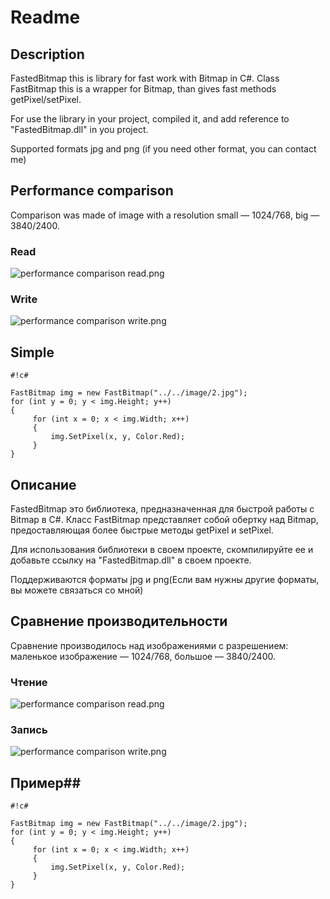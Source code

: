 # Readme #

## Description ##
FastedBitmap this is library for fast work with Bitmap in C#.
Class FastBitmap this is a wrapper for Bitmap, than gives fast methods getPixel/setPixel.

For use the library in your project, compiled it, and add reference to "FastedBitmap.dll" in you project.

Supported formats jpg and png (if you need other format, you can contact me)

## Performance comparison ##
Comparison was made of image with a resolution small — 1024/768, big — 3840/2400.
### Read ###
![performance comparison read.png](https://bitbucket.org/repo/KKMeMr/images/388168527-performance%20comparison%20read.png)
### Write ###
![performance comparison write.png](https://bitbucket.org/repo/KKMeMr/images/2880798216-performance%20comparison%20write.png)


## Simple ##

```
#!c#

FastBitmap img = new FastBitmap("../../image/2.jpg");
for (int y = 0; y < img.Height; y++)
{
     for (int x = 0; x < img.Width; x++)
     {
         img.SetPixel(x, y, Color.Red);
     }
}
```



## Описание ##
FastedBitmap это библиотека, предназначенная для быстрой работы с Bitmap в C#.
Класс FastBitmap представляет собой обертку над Bitmap, предоставляющая более быстрые методы getPixel и setPixel.

Для использования библиотеки в своем проекте, скомпилируйте ее и добавьте ссылку на "FastedBitmap.dll" в своем проекте.

Поддерживаются форматы jpg и png(Если вам нужны другие форматы, вы можете связаться со мной)

## Сравнение производительности ##
Сравнение производилось над изображениями с разрешением: маленькое изображение — 1024/768, большое — 3840/2400.
### Чтение ###
![performance comparison read.png](https://bitbucket.org/repo/KKMeMr/images/388168527-performance%20comparison%20read.png)
### Запись ###
![performance comparison write.png](https://bitbucket.org/repo/KKMeMr/images/2880798216-performance%20comparison%20write.png)

## Пример##

```
#!c#

FastBitmap img = new FastBitmap("../../image/2.jpg");
for (int y = 0; y < img.Height; y++)
{
     for (int x = 0; x < img.Width; x++)
     {
         img.SetPixel(x, y, Color.Red);
     }
}